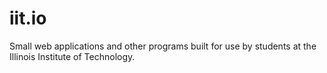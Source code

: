 iit.io
======

Small web applications and other programs built for use by students at the Illinois Institute of Technology.
